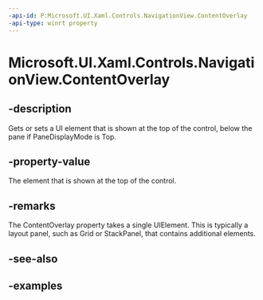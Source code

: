 ```yaml
---
-api-id: P:Microsoft.UI.Xaml.Controls.NavigationView.ContentOverlay
-api-type: winrt property
---
```

<!-- Property syntax.
public UIElement ContentOverlay { get;  set; }
-->

# Microsoft.UI.Xaml.Controls.NavigationView.ContentOverlay


## -description

Gets or sets a UI element that is shown at the top of the control, below the pane if PaneDisplayMode is Top.


## -property-value

The element that is shown at the top of the control.


## -remarks

The ContentOverlay property takes a single UIElement. This is typically a layout panel, such as Grid or StackPanel, that contains additional elements.


## -see-also


## -examples


